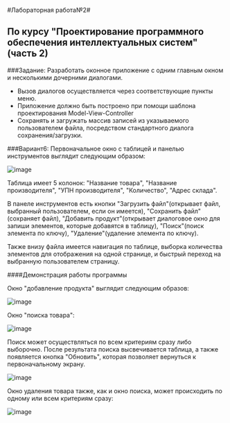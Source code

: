 #Лабораторная работа№2#
## По курсу "Проектирование программного обеспечения интеллектуальных систем"(часть 2)

###Задание:
Разработать оконное приложение с одним главным окном и несколькими дочерними диалогами.
- Вызов диалогов осуществляется через соответствующие пункты меню.
- Приложение должно быть построено при помощи шаблона проектирования Model-View-Controller
- Сохранять и загружать массив записей из указываемого пользователем файла, посредством стандартного диалога сохранения/загрузки. 

###Вариант6:
Первоначальное окно с таблицей и панелью инструментов выглядит следующим образом:

![image]()

Таблица имеет 5 колонок: "Название товара", "Название производителя", "УПН производителя", "Количество", "Адрес склада".

В панеле инструментов есть кнопки "Загрузить файл"(открывает файл, выбранный пользователем, если он имеется), "Сохранить файл"(сохраняет файл), "Добавить продукт"(открывает диалоговое окно для запиши элементов, которые добавятся в таблицу), "Поиск"(поиск элемента по ключу), "Удаление"(удаление элемента по ключу).

Также внизу файла имеется навигация по таблице, выборка количества элементов для отображения на одной странице, и быстрый переход на выбранную пользователем страницу.

####Демонстрация работы программы

Окно "добавление продукта" выглядит следующим образов:

![image]()

Окно "поиска товара":

![image]()

Поиск может осуществляться по всем критериям сразу либо выборочно. После результата поиска высвечивается таблица, а также появляется кнопка "Обновить", которая позволяет вернуться к первоначальному экрану.

![image]()

Окно удаления товара также, как и окно поиска, может происходить по одному или всем критериям сразу:

![image]()











